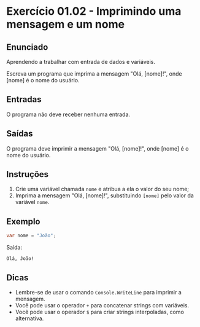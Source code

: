 # Exercício 01.02 - Imprimindo uma mensagem e um nome

## Enunciado

Aprendendo a trabalhar com entrada de dados e variáveis.

Escreva um programa que imprima a mensagem "Olá, [nome]!", onde [nome] é o nome do usuário.

## Entradas

O programa não deve receber nenhuma entrada.

## Saídas

O programa deve imprimir a mensagem "Olá, [nome]!", onde [nome] é o nome do usuário.

## Instruções

1. Crie uma variável chamada `nome` e atribua a ela o valor do seu nome;
2. Imprima a mensagem "Olá, [nome]!", substituindo `[nome]` pelo valor da variável `nome`.

## Exemplo

```c#
var nome = "João";
```

Saída:

```plaintext
Olá, João!
```

## Dicas

- Lembre-se de usar o comando `Console.WriteLine` para imprimir a mensagem.
- Você pode usar o operador `+` para concatenar strings com variáveis.
- Você pode usar o operador `$` para criar strings interpoladas, como alternativa.
